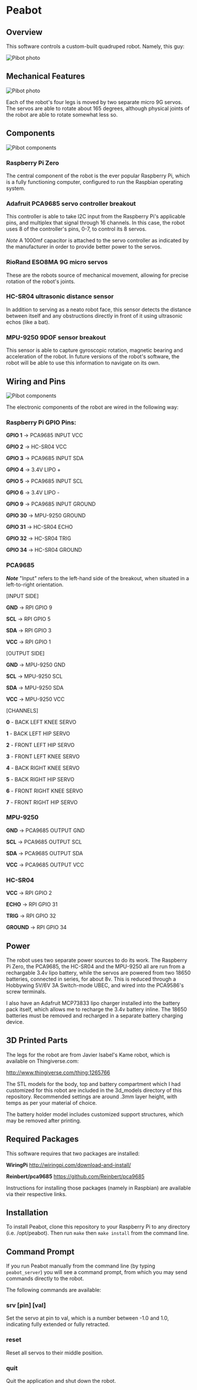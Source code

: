 # Peabot

## Overview

This software controls a custom-built quadruped robot. Namely, this guy:

![Pibot photo](images/pibot.jpg)

## Mechanical Features

![Pibot photo](images/disassembled.jpg)

Each of the robot's four legs is moved by two separate micro 9G servos. The servos are able to rotate about 165 degrees, although physical joints of the robot are able to rotate somewhat less so. 

## Components

![Pibot components](images/components.jpg)

### Raspberry Pi Zero
The central component of the robot is the ever popular Raspberry Pi, which is a fully functioning computer, configured to run the Raspbian operating system.

### Adafruit PCA9685 servo controller breakout
This controller is able to take I2C input from the Raspberry Pi's applicable pins, and multiplex that signal through 16 channels. In this case, the robot uses 8 of the controller's pins, 0-7, to control its 8 servos. 

*Note* A 1000mf capacitor is attached to the servo controller as indicated by the manufacturer in order to provide better power to the servos.

### RioRand ESO8MA 9G micro servos
These are the robots source of mechanical movement, allowing for precise rotation of the robot's joints.

### HC-SR04 ultrasonic distance sensor
In addition to serving as a neato robot face, this sensor detects the distance between itself and any obstructions directly in front of it using ultrasonic echos (like a bat).

### MPU-9250 9DOF sensor breakout
This sensor is able to capture gyroscopic rotation, magnetic bearing and acceleration of the robot. In future versions of the robot's software, the robot will be able to use this information to navigate on its own.

## Wiring and Pins

![Pibot components](images/wiring.jpg)

The electronic components of the robot are wired in the following way:

### Raspberry Pi GPIO Pins:

**GPIO 1** -> PCA9685 INPUT VCC

**GPIO 2** -> HC-SR04 VCC

**GPIO 3** -> PCA9685 INPUT SDA

**GPIO 4** -> 3.4V LIPO +

**GPIO 5** -> PCA9685 INPUT SCL

**GPIO 6** -> 3.4V LIPO -

**GPIO 9** -> PCA9685 INPUT GROUND

**GPIO 30** -> MPU-9250 GROUND

**GPIO 31** -> HC-SR04 ECHO

**GPIO 32** -> HC-SR04 TRIG

**GPIO 34** -> HC-SR04 GROUND

### PCA9685

***Note*** "Input" refers to the left-hand side of the breakout, when situated in a left-to-right orientation.

[INPUT SIDE]

**GND** -> RPI GPIO 9

**SCL** -> RPI GPIO 5

**SDA** -> RPI GPIO 3

**VCC** -> RPI GPIO 1

[OUTPUT SIDE]

**GND** -> MPU-9250 GND

**SCL** -> MPU-9250 SCL

**SDA** -> MPU-9250 SDA

**VCC** -> MPU-9250 VCC

[CHANNELS]

**0** - BACK LEFT KNEE SERVO

**1** - BACK LEFT HIP SERVO

**2** - FRONT LEFT HIP SERVO

**3** - FRONT LEFT KNEE SERVO

**4** - BACK RIGHT KNEE SERVO

**5** - BACK RIGHT HIP SERVO

**6** - FRONT RIGHT KNEE SERVO

**7** - FRONT RIGHT HIP SERVO

### MPU-9250

**GND** -> PCA9685 OUTPUT GND

**SCL** -> PCA9685 OUTPUT SCL

**SDA** -> PCA9685 OUTPUT SDA

**VCC** -> PCA9685 OUTPUT VCC
 
### HC-SR04

**VCC** -> RPI GPIO 2

**ECHO** -> RPI GPIO 31

**TRIG** -> RPI GPIO 32

**GROUND** -> RPI GPIO 34

## Power

The robot uses two separate power sources to do its work. The Raspberry Pi Zero, the PCA9685, the HC-SR04 and the MPU-9250 all are run from a rechargable 3.4v lipo battery, while the servos are powered from two 18650 batteries, connected in series, for about 8v. This is reduced through a Hobbywing 5V/6V 3A Switch-mode UBEC, and wired into the PCA9586's screw terminals. 

I also have an Adafruit MCP73833 lipo charger installed into the battery pack itself, which allows me to recharge the 3.4v battery inline. The 18650 batteries must be removed and recharged in a separate battery charging device.

## 3D Printed Parts

The legs for the robot are from Javier Isabel's Kame robot, which is available on Thingiverse.com:

http://www.thingiverse.com/thing:1265766

The STL models for the body, top and battery compartment which I had customized for this robot are included in the 3d_models directory of this repository. Recommended settings are around .3mm layer height, with temps as per your material of choice.

The battery holder model includes customized support structures, which may be removed after printing.

## Required Packages

This software requires that two packages are installed:

**WiringPi** http://wiringpi.com/download-and-install/

**Reinbert/pca9685** https://github.com/Reinbert/pca9685

Instructions for installing those packages (namely in Raspbian) are available via their respective links.

## Installation

To install Peabot, clone this repository to your Raspberry Pi to any directory 
(i.e. /opt/peabot). Then run `make` then `make install` from the command line.

## Command Prompt

If you run Peabot manually from the command line (by typing `peabot_server`) you
will see a command prompt, from which you may send commands directly to the 
robot. 

The following commands are available:

### srv [pin] [val]

Set the servo at pin to val, which is a number between -1.0 and 1.0, indicating
fully extended or fully retracted.

### reset

Reset all servos to their middle position.

### quit

Quit the application and shut down the robot.



